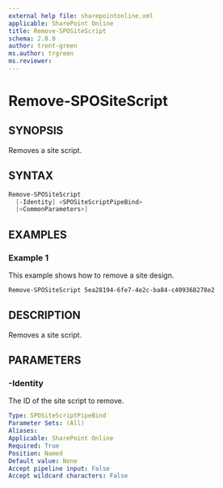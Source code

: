 ```yaml
---
external help file: sharepointonline.xml
applicable: SharePoint Online
title: Remove-SPOSiteScript
schema: 2.0.0
author: trent-green
ms.author: trgreen
ms.reviewer:
---
```


# Remove-SPOSiteScript

## SYNOPSIS

Removes a site script. 

## SYNTAX

```powershell
Remove-SPOSiteScript
  [-Identity] <SPOSiteScriptPipeBind>
  [<CommonParameters>]
```

## EXAMPLES

### Example 1

This example shows how to remove a site design. 

```powershell
Remove-SPOSiteScript 5ea28194-6fe7-4e2c-ba84-c409368278e2
```

## DESCRIPTION

Removes a site script. 

## PARAMETERS

### -Identity
The ID of the site script to remove.

```yaml
Type: SPOSiteScriptPipeBind
Parameter Sets: (All)
Aliases: 
Applicable: SharePoint Online
Required: True 
Position: Named
Default value: None
Accept pipeline input: False
Accept wildcard characters: False  
```

